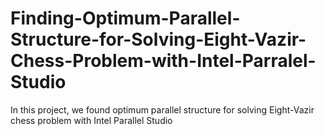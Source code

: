# Finding-Optimum-Parallel-Structure-for-Solving-Eight-Vazir-Chess-Problem-with-Intel-Parralel-Studio
In this project, we found optimum parallel structure for solving Eight-Vazir chess problem with Intel Parallel Studio
